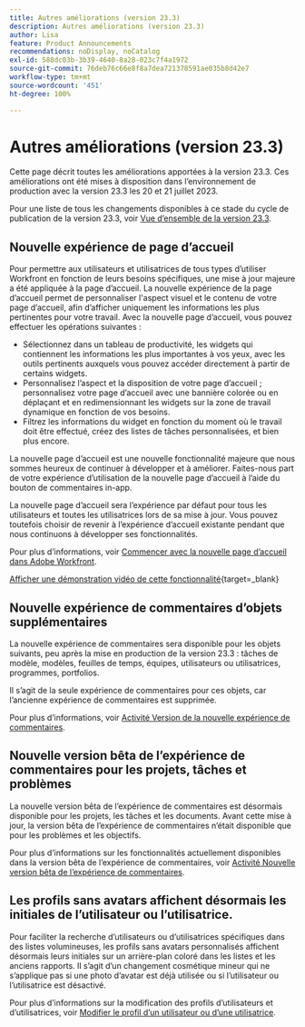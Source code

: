 ```yaml
---
title: Autres améliorations (version 23.3)
description: Autres améliorations (version 23.3)
author: Lisa
feature: Product Announcements
recommendations: noDisplay, noCatalog
exl-id: 588dc03b-3b39-4640-8a28-023c7f4a1972
source-git-commit: 76deb76c66e8f8a7dea721378591ae035b8d42e7
workflow-type: tm+mt
source-wordcount: '451'
ht-degree: 100%

---
```


# Autres améliorations (version 23.3)

Cette page décrit toutes les améliorations apportées à la version 23.3. Ces améliorations ont été mises à disposition dans l’environnement de production avec la version 23.3 les 20 et 21 juillet 2023.

Pour une liste de tous les changements disponibles à ce stade du cycle de publication de la version 23.3, voir [Vue d’ensemble de la version 23.3](/help/quicksilver/product-announcements/product-releases/23.3-release-activity/23-3-release-overview.md).

## Nouvelle expérience de page d’accueil

Pour permettre aux utilisateurs et utilisatrices de tous types d’utiliser Workfront en fonction de leurs besoins spécifiques, une mise à jour majeure a été appliquée à la page d’accueil. La nouvelle expérience de la page d’accueil permet de personnaliser l&#39;aspect visuel et le contenu de votre page d’accueil, afin d’afficher uniquement les informations les plus pertinentes pour votre travail. Avec la nouvelle page d’accueil, vous pouvez effectuer les opérations suivantes :

* Sélectionnez dans un tableau de productivité, les widgets qui contiennent les informations les plus importantes à vos yeux, avec les outils pertinents auxquels vous pouvez accéder directement à partir de certains widgets.
* Personnalisez l’aspect et la disposition de votre page d’accueil ; personnalisez votre page d’accueil avec une bannière colorée ou en déplaçant et en redimensionnant les widgets sur la zone de travail dynamique en fonction de vos besoins.
* Filtrez les informations du widget en fonction du moment où le travail doit être effectué, créez des listes de tâches personnalisées, et bien plus encore.

La nouvelle page d’accueil est une nouvelle fonctionnalité majeure que nous sommes heureux de continuer à développer et à améliorer. Faites-nous part de votre expérience d’utilisation de la nouvelle page d’accueil à l’aide du bouton de commentaires in-app.

La nouvelle page d’accueil sera l’expérience par défaut pour tous les utilisateurs et toutes les utilisatrices lors de sa mise à jour. Vous pouvez toutefois choisir de revenir à l’expérience d’accueil existante pendant que nous continuons à développer ses fonctionnalités.

Pour plus d’informations, voir [Commencer avec la nouvelle page d’accueil dans Adobe Workfront](/help/quicksilver/workfront-basics/using-home/new-home/get-started-with-new-home.md).

[Afficher une démonstration vidéo de cette fonctionnalité](https://video.tv.adobe.com/v/3420969/){target=_blank}

## Nouvelle expérience de commentaires d’objets supplémentaires

La nouvelle expérience de commentaires sera disponible pour les objets suivants, peu après la mise en production de la version 23.3 : tâches de modèle, modèles, feuilles de temps, équipes, utilisateurs ou utilisatrices, programmes, portfolios.

Il s’agit de la seule expérience de commentaires pour ces objets, car l’ancienne expérience de commentaires est supprimée.

Pour plus d’informations, voir [Activité Version de la nouvelle expérience de commentaires](/help/quicksilver/product-announcements/betas/new-commenting-experience-beta/new-commenting-beta-experience-release-activity.md).

## Nouvelle version bêta de l’expérience de commentaires pour les projets, tâches et problèmes

La nouvelle version bêta de l’expérience de commentaires est désormais disponible pour les projets, les tâches et les documents. Avant cette mise à jour, la version bêta de l’expérience de commentaires n’était disponible que pour les problèmes et les objectifs.

Pour plus d’informations sur les fonctionnalités actuellement disponibles dans la version bêta de l’expérience de commentaires, voir [Activité Nouvelle version bêta de l’expérience de commentaires](/help/quicksilver/product-announcements/betas/new-commenting-experience-beta/new-commenting-beta-experience-release-activity.md).

## Les profils sans avatars affichent désormais les initiales de l’utilisateur ou l’utilisatrice.

Pour faciliter la recherche d’utilisateurs ou d’utilisatrices spécifiques dans des listes volumineuses, les profils sans avatars personnalisés affichent désormais leurs initiales sur un arrière-plan coloré dans les listes et les anciens rapports. Il s’agit d’un changement cosmétique mineur qui ne s’applique pas si une photo d’avatar est déjà utilisée ou si l’utilisateur ou l’utilisatrice est désactivé.

Pour plus d’informations sur la modification des profils d’utilisateurs et d’utilisatrices, voir [Modifier le profil d’un utilisateur ou d’une utilisatrice](/help/quicksilver/administration-and-setup/add-users/create-and-manage-users/edit-a-users-profile.md).
